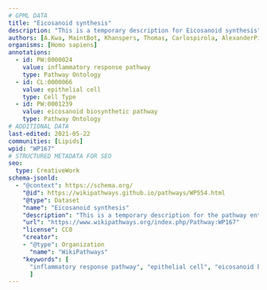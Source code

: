 ```yaml
---
# GPML DATA
title: "Eicosanoid synthesis"
description: "This is a temporary description for Eicosanoid synthesis"
authors: [A.Kwa, MaintBot, Khanspers, Thomas, Carlospirola, AlexanderPico, Christine Chichester, Mkutmon, Egonw, DeSl, Eweitz]
organisms: [Homo sapiens]
annotations:
  - id: PW:0000024
    value: inflammatory response pathway
    type: Pathway Ontology
  - id: CL:0000066
    value: epithelial cell
    type: Cell Type
  - id: PW:0001239 
    value: eicosanoid biosynthetic pathway
    type: Pathway Ontology
# ADDITIONAL DATA
last-edited: 2021-05-22
communities: [Lipids]
wpid: "WP167"
# STRUCTURED METADATA FOR SEO
seo:
  type: CreativeWork
schema-jsonld:
  - "@context": https://schema.org/
    "@id": https://wikipathways.github.io/pathways/WP554.html
    "@type": Dataset
    "name": "Eicosanoid synthesis"
    "description": "This is a temporary description for the pathway entitled: Eicosanoid synthesis"
    "url": "https://www.wikipathways.org/index.php/Pathway:WP167"
    "license": CC0
    "creator":
    - "@type": Organization
      "name": "WikiPathways"
    "keywords": [
      "inflammatory response pathway", "epithelial cell", "eicosanoid biosynthetic pathway",
      ]
---
```

